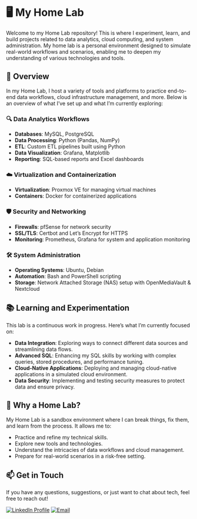 # 🖥️ My Home Lab

Welcome to my Home Lab repository! This is where I experiment, learn, and build projects related to data analytics, cloud computing, and system administration. My home lab is a personal environment designed to simulate real-world workflows and scenarios, enabling me to deepen my understanding of various technologies and tools.

## 🚀 Overview

In my Home Lab, I host a variety of tools and platforms to practice end-to-end data workflows, cloud infrastructure management, and more. Below is an overview of what I’ve set up and what I’m currently exploring:

### 🔍 Data Analytics Workflows
- **Databases**: MySQL, PostgreSQL
- **Data Processing**: Python (Pandas, NumPy)
- **ETL**: Custom ETL pipelines built using Python
- **Data Visualization**: Grafana, Matplotlib
- **Reporting**: SQL-based reports and Excel dashboards

### ☁️ Virtualization and Containerization
- **Virtualization**: Proxmox VE for managing virtual machines
- **Containers**: Docker for containerized applications

### 🛡️ Security and Networking
- **Firewalls**: pfSense for network security
- **SSL/TLS**: Certbot and Let’s Encrypt for HTTPS
- **Monitoring**: Prometheus, Grafana for system and application monitoring

### 🛠️ System Administration
- **Operating Systems**: Ubuntu, Debian
- **Automation**: Bash and PowerShell scripting
- **Storage**: Network Attached Storage (NAS) setup with OpenMediaVault & Nextcloud

## 📚 Learning and Experimentation

This lab is a continuous work in progress. Here’s what I’m currently focused on:
- **Data Integration**: Exploring ways to connect different data sources and streamlining data flows.
- **Advanced SQL**: Enhancing my SQL skills by working with complex queries, stored procedures, and performance tuning.
- **Cloud-Native Applications**: Deploying and managing cloud-native applications in a simulated cloud environment.
- **Data Security**: Implementing and testing security measures to protect data and ensure privacy.

## 🧠 Why a Home Lab?

My Home Lab is a sandbox environment where I can break things, fix them, and learn from the process. It allows me to:
- Practice and refine my technical skills.
- Explore new tools and technologies.
- Understand the intricacies of data workflows and cloud management.
- Prepare for real-world scenarios in a risk-free setting.

<!--
## 🔧 Projects and Examples

Here are some of the key projects and configurations I’ve built in my Home Lab:

- **[ETL Pipeline with Python and SQL](link-to-project)**
- **[Proxmox VE Virtual Machine Setup](link-to-project)**
- **[Grafana Dashboard for System Monitoring](link-to-project)**
<hr>
Feel free to explore my repos and see how I’m using my Home Lab to grow as a data analyst and system administrator.
-->

## 📫 Get in Touch

If you have any questions, suggestions, or just want to chat about tech, feel free to reach out!

[![LinkedIn Profile](https://img.shields.io/badge/LinkedIn-0077B5?style=for-the-badge&logo=linkedin&logoColor=white)](https://linkedin.com/in/arzekeil/)
[![Email](https://img.shields.io/badge/Gmail-D14836?style=for-the-badge&logo=gmail&logoColor=white)](mailto:arzekeil.abel@gmail.com)
